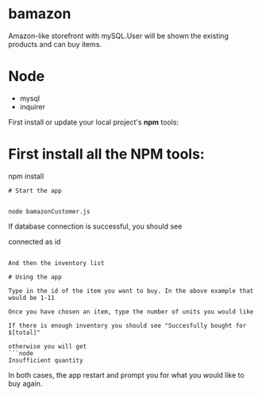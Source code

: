 # bamazon
 Amazon-like storefront with mySQL.User will be shown the existing products and can buy items.

# Node

*  mysql
*  inquirer

First install or update your local project's **npm** tools:


# First install all the NPM tools:
npm install
```
# Start the app


node bamazonCustomer.js
```

If database connection is successful, you should see

connected as id 
```

And then the inventory list

# Using the app

Type in the id of the item you want to buy. In the above example that would be 1-11

Once you have chosen an item, type the number of units you would like

If there is enough inventory you should see "Succesfully bought for $[total]"

otherwise you will get
```node
Insufficient quantity
```

In both cases, the app restart and prompt you for what you would like to buy again.
 

